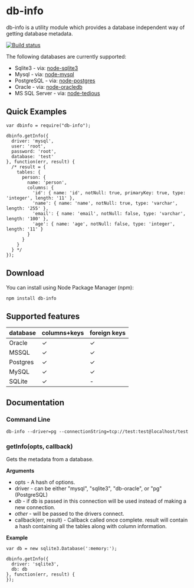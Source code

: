 # db-info

db-info is a utility module which provides a database independent way of
getting database metadata.

[![Build status](https://ci.appveyor.com/api/projects/status/122vpkwp96g0a49v?svg=true)](https://ci.appveyor.com/project/apla/node-db-info)

The following databases are currently supported:

 * Sqlite3 - via: [node-sqlite3](https://github.com/developmentseed/node-sqlite3)
 * Mysql - via: [node-mysql](https://github.com/felixge/node-mysql)
 * PostgreSQL - via: [node-postgres](https://github.com/brianc/node-postgres)
 * Oracle - via: [node-oracledb](https://github.com/oracle/node-oracledb)
 * MS SQL Server - via: [node-tedious](https://github.com/pekim/tedious)

## Quick Examples

    var dbinfo = require("db-info");

    dbinfo.getInfo({
      driver: 'mysql',
      user: 'root',
      password: 'root',
      database: 'test'
    }, function(err, result) {
      /* result = {
        tables: {
          person: {
            name: 'person',
            columns: {
              'id': { name: 'id', notNull: true, primaryKey: true, type: 'integer', length: '11' },
              'name': { name: 'name', notNull: true, type: 'varchar', length: '255' },
              'email': { name: 'email', notNull: false, type: 'varchar', length: '100' },
              'age': { name: 'age', notNull: false, type: 'integer', length: '11' }
            }
          }
        }
      } */
    });

## Download

You can install using Node Package Manager (npm):

    npm install db-info

## Supported features

|**database**|**columns+keys**|**foreign keys**|
|------------|-------------|----------------|
|Oracle|✓|✓|
|MSSQL|✓|✓|
|Postgres|✓|✓|
|MySQL|✓|✓|
|SQLite|✓|-|

## Documentation

### Command Line

    db-info --driver=pg --connectionString=tcp://test:test@localhost/test

### getInfo(opts, callback)

Gets the metadata from a database.

__Arguments__

 * opts - A hash of options.
  * driver - can be either "mysql", "sqlite3", "db-oracle", or "pg" (PostgreSQL)
  * _db_ - if db is passed in this connection will be used instead of making a new connection.
  * _other_ - will be passed to the drivers connect.
 * callback(err, result) - Callback called once complete. result will contain a hash containing all the tables
   along with column information.

__Example__

    var db = new sqlite3.Database(':memory:');

    dbinfo.getInfo({
      driver: 'sqlite3',
      db: db
    }, function(err, result) {
    });
